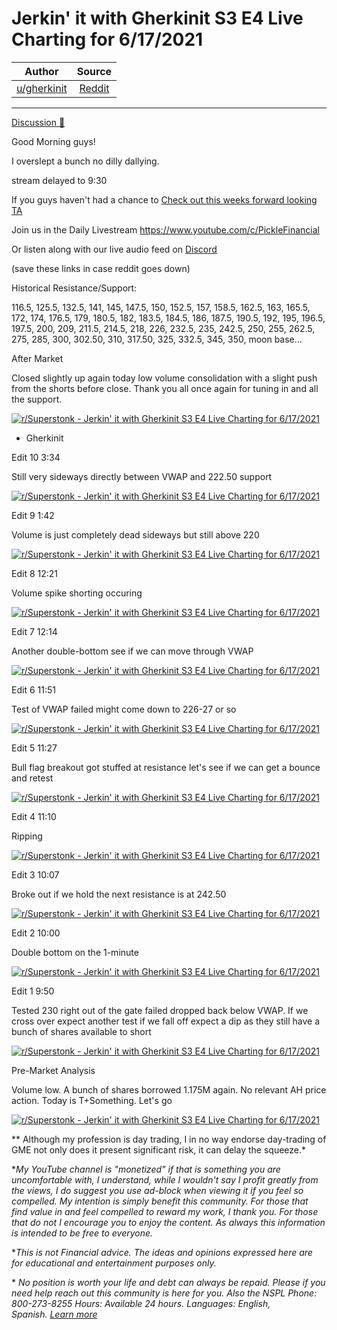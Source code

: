 Jerkin' it with Gherkinit S3 E4 Live Charting for 6/17/2021
===========================================================

| Author       | Source       | 
| :-------------: |:-------------:|
|  [u/gherkinit](https://www.reddit.com/user/gherkinit/) | [Reddit](https://www.reddit.com/r/Superstonk/comments/o1x1ic/jerkin_it_with_gherkinit_s3_e4_live_charting_for/) | 

---

[Discussion 🦍](https://www.reddit.com/r/Superstonk/search?q=flair_name%3A%22Discussion%20%F0%9F%A6%8D%22&restrict_sr=1)

Good Morning guys!

I overslept a bunch no dilly dallying.

stream delayed to 9:30

If you guys haven't had a chance to [Check out this weeks forward looking TA](https://www.reddit.com/r/Superstonk/comments/nz1x01/jerkin_it_with_gherkinit_forward_looking_ta_for/)

Join us in the Daily Livestream <https://www.youtube.com/c/PickleFinancial>

Or listen along with our live audio feed on [Discord](https://discord.gg/HbqnUVsSrH)

(save these links in case reddit goes down)

Historical Resistance/Support:

116.5, 125.5, 132.5, 141, 145, 147.5, 150, 152.5, 157, 158.5, 162.5, 163, 165.5, 172, 174, 176.5, 179, 180.5, 182, 183.5, 184.5, 186, 187.5, 190.5, 192, 195, 196.5, 197.5, 200, 209, 211.5, 214.5, 218, 226, 232.5, 235, 242.5, 250, 255, 262.5, 275, 285, 300, 302.50, 310, 317.50, 325, 332.5, 345, 350, moon base...

After Market

Closed slightly up again today low volume consolidation with a slight push from the shorts before close. Thank you all once again for tuning in and all the support.

[![r/Superstonk - Jerkin' it with Gherkinit S3 E4 Live Charting for 6/17/2021](https://preview.redd.it/64jazjnrtv571.png?width=675&format=png&auto=webp&s=1774acfca72e5c15ab2fa2c0491367356ed9b004)](https://preview.redd.it/64jazjnrtv571.png?width=675&format=png&auto=webp&s=1774acfca72e5c15ab2fa2c0491367356ed9b004)

- Gherkinit

Edit 10 3:34

Still very sideways directly between VWAP and 222.50 support

[![r/Superstonk - Jerkin' it with Gherkinit S3 E4 Live Charting for 6/17/2021](https://preview.redd.it/n75ngqjsov571.png?width=1637&format=png&auto=webp&s=19b74c47d4fdf9f29e6d4b81b3a9cecf96122096)](https://preview.redd.it/n75ngqjsov571.png?width=1637&format=png&auto=webp&s=19b74c47d4fdf9f29e6d4b81b3a9cecf96122096)

Edit 9 1:42

Volume is just completely dead sideways but still above 220

[![r/Superstonk - Jerkin' it with Gherkinit S3 E4 Live Charting for 6/17/2021](https://preview.redd.it/w913ih3w4v571.png?width=1644&format=png&auto=webp&s=8e1286676286e574071d9d5c8d22a8a80c260334)](https://preview.redd.it/w913ih3w4v571.png?width=1644&format=png&auto=webp&s=8e1286676286e574071d9d5c8d22a8a80c260334)

Edit 8 12:21

Volume spike shorting occuring

[![r/Superstonk - Jerkin' it with Gherkinit S3 E4 Live Charting for 6/17/2021](https://preview.redd.it/yzz4p8yfqu571.png?width=1632&format=png&auto=webp&s=3bff4b150e8d07faa83ad9fce6ae445e2ab6b1c7)](https://preview.redd.it/yzz4p8yfqu571.png?width=1632&format=png&auto=webp&s=3bff4b150e8d07faa83ad9fce6ae445e2ab6b1c7)

Edit 7 12:14

Another double-bottom see if we can move through VWAP

[![r/Superstonk - Jerkin' it with Gherkinit S3 E4 Live Charting for 6/17/2021](https://preview.redd.it/djriaik4pu571.png?width=1650&format=png&auto=webp&s=b8d31752cfe6012c01052592c20f1552ae912b78)](https://preview.redd.it/djriaik4pu571.png?width=1650&format=png&auto=webp&s=b8d31752cfe6012c01052592c20f1552ae912b78)

Edit 6 11:51

Test of VWAP failed might come down to 226-27 or so

[![r/Superstonk - Jerkin' it with Gherkinit S3 E4 Live Charting for 6/17/2021](https://preview.redd.it/dcyppv0zku571.png?width=1617&format=png&auto=webp&s=1ee0b1b906405189492a47317ea9dd87c2750a1f)](https://preview.redd.it/dcyppv0zku571.png?width=1617&format=png&auto=webp&s=1ee0b1b906405189492a47317ea9dd87c2750a1f)

Edit 5 11:27

Bull flag breakout got stuffed at resistance let's see if we can get a bounce and retest

[![r/Superstonk - Jerkin' it with Gherkinit S3 E4 Live Charting for 6/17/2021](https://preview.redd.it/5ls9uc1mgu571.png?width=1652&format=png&auto=webp&s=4f7352ee6e1517b32ffeb99835258d5d112b792d)](https://preview.redd.it/5ls9uc1mgu571.png?width=1652&format=png&auto=webp&s=4f7352ee6e1517b32ffeb99835258d5d112b792d)

Edit 4 11:10

Ripping

[![r/Superstonk - Jerkin' it with Gherkinit S3 E4 Live Charting for 6/17/2021](https://preview.redd.it/epptctxmdu571.png?width=1645&format=png&auto=webp&s=5a5dcb4850ebbb0fe66edf9ea5e745dceae8d555)](https://preview.redd.it/epptctxmdu571.png?width=1645&format=png&auto=webp&s=5a5dcb4850ebbb0fe66edf9ea5e745dceae8d555)

Edit 3 10:07

Broke out if we hold the next resistance is at 242.50

[![r/Superstonk - Jerkin' it with Gherkinit S3 E4 Live Charting for 6/17/2021](https://preview.redd.it/hx79ee2j2u571.png?width=1653&format=png&auto=webp&s=7166053e71c666f1ecf2fac8f43fa74bc7d93edf)](https://preview.redd.it/hx79ee2j2u571.png?width=1653&format=png&auto=webp&s=7166053e71c666f1ecf2fac8f43fa74bc7d93edf)

Edit 2 10:00

Double bottom on the 1-minute

[![r/Superstonk - Jerkin' it with Gherkinit S3 E4 Live Charting for 6/17/2021](https://preview.redd.it/s6k18ak51u571.png?width=1631&format=png&auto=webp&s=4bf2078151109edaa6438d6c488cb7bfb6ed7b39)](https://preview.redd.it/s6k18ak51u571.png?width=1631&format=png&auto=webp&s=4bf2078151109edaa6438d6c488cb7bfb6ed7b39)

Edit 1 9:50

Tested 230 right out of the gate failed dropped back below VWAP. If we cross over expect another test if we fall off expect a dip as they still have a bunch of shares available to short

[![r/Superstonk - Jerkin' it with Gherkinit S3 E4 Live Charting for 6/17/2021](https://preview.redd.it/y1t0c4jfzt571.png?width=1642&format=png&auto=webp&s=46dc5c686d1c14d36790ad11cad6b4b8903efbc1)](https://preview.redd.it/y1t0c4jfzt571.png?width=1642&format=png&auto=webp&s=46dc5c686d1c14d36790ad11cad6b4b8903efbc1)

Pre-Market Analysis

Volume low. A bunch of shares borrowed 1.175M again. No relevant AH price action. Today is T+Something. Let's go

[![r/Superstonk - Jerkin' it with Gherkinit S3 E4 Live Charting for 6/17/2021](https://preview.redd.it/ukhmanbmtt571.png?width=1592&format=png&auto=webp&s=d72575ac12ec42dd0a9a88ed14c57901c6a6e2f0)](https://preview.redd.it/ukhmanbmtt571.png?width=1592&format=png&auto=webp&s=d72575ac12ec42dd0a9a88ed14c57901c6a6e2f0)

** Although my profession is day trading, I in no way endorse day-trading of GME not only does it present significant risk, it can delay the squeeze.*

**My YouTube channel is "monetized" if that is something you are uncomfortable with, I understand, while I wouldn't say I profit greatly from the views, I do suggest you use ad-block when viewing it if you feel so compelled.* *My intention is simply benefit this community. For those that find value in and feel compelled to reward my work, I thank you. For those that do not I encourage you to enjoy the content. As always this information is intended to be free to everyone.*

**This is not Financial advice. The ideas and opinions expressed here are for educational and entertainment purposes only.*

* *No position is worth your life and debt can always be repaid. Please if you need help reach out this community is here for you. Also the NSPL Phone: 800-273-8255 Hours: Available 24 hours. Languages: English, Spanish.* [*Learn more*](https://suicidepreventionlifeline.org/)
